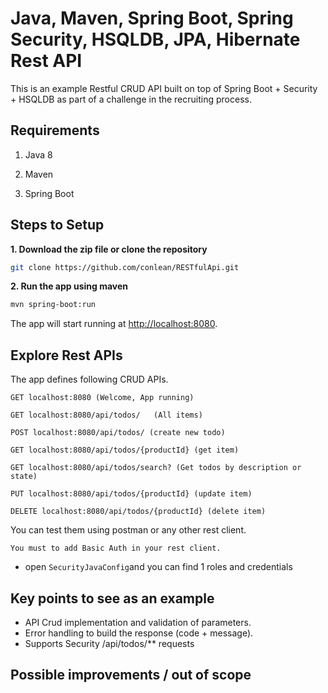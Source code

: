 # Java, Maven, Spring Boot, Spring Security, HSQLDB, JPA, Hibernate Rest API

This is an example Restful CRUD API built on top of Spring Boot + Security + HSQLDB as part of a challenge in the recruiting process.

## Requirements

1. Java 8

2. Maven 

3. Spring Boot


## Steps to Setup

**1. Download the zip file or clone the repository**

```bash
git clone https://github.com/conlean/RESTfulApi.git
```

**2. Run the app using maven**

```bash
mvn spring-boot:run
```

The app will start running at <http://localhost:8080>.

## Explore Rest APIs

The app defines following CRUD APIs.
    
    GET localhost:8080 (Welcome, App running)

    GET localhost:8080/api/todos/   (All items)
    
    POST localhost:8080/api/todos/ (create new todo)
    
    GET localhost:8080/api/todos/{productId} (get item)
    
    GET localhost:8080/api/todos/search? (Get todos by description or state)
    
    PUT localhost:8080/api/todos/{productId} (update item)
    
    DELETE localhost:8080/api/todos/{productId} (delete item)

You can test them using postman or any other rest client.

    You must to add Basic Auth in your rest client. 

+ open `SecurityJavaConfig`and you can find 1 roles and credentials

## Key points to see as an example

+ API Crud implementation and validation of parameters.
+ Error handling to build the response (code + message).
+ Supports Security /api/todos/** requests

## Possible improvements / out of scope





